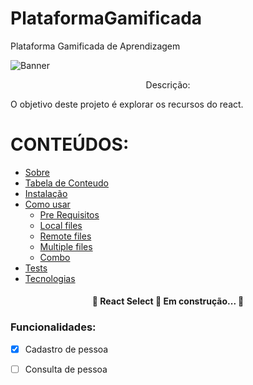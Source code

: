 # PlataformaGamificada
Plataforma Gamificada de Aprendizagem

![Banner](https://user-images.githubusercontent.com/69947504/141135355-13a535b0-17be-45e3-828d-c790b150fb21.jpg)

<p align="center">Descrição:</p>

O objetivo deste projeto é explorar os recursos do react.

CONTEÚDOS:
=================
<!--ts-->
   * [Sobre](#Sobre)
   * [Tabela de Conteudo](#tabela-de-conteudo)
   * [Instalação](#instalacao)
   * [Como usar](#como-usar)
      * [Pre Requisitos](#pre-requisitos)
      * [Local files](#local-files)
      * [Remote files](#remote-files)
      * [Multiple files](#multiple-files)
      * [Combo](#combo)
   * [Tests](#testes)
   * [Tecnologias](#tecnologias)
<!--te-->

<h4 align="center"> 
	🚧  React Select 🚀 Em construção...  🚧
</h4>

### Funcionalidades:

- [x] Cadastro de pessoa
- [ ] Consulta de pessoa


